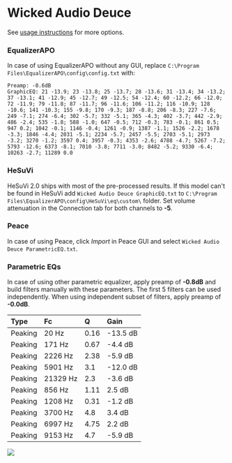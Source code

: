 # Wicked Audio Deuce
See [usage instructions](https://github.com/jaakkopasanen/AutoEq#usage) for more options.

### EqualizerAPO
In case of using EqualizerAPO without any GUI, replace `C:\Program Files\EqualizerAPO\config\config.txt`
with:
```
Preamp: -0.6dB
GraphicEQ: 21 -13.9; 23 -13.8; 25 -13.7; 28 -13.6; 31 -13.4; 34 -13.2; 37 -13.1; 41 -12.9; 45 -12.7; 49 -12.5; 54 -12.4; 60 -12.2; 66 -12.0; 72 -11.9; 79 -11.8; 87 -11.7; 96 -11.6; 106 -11.2; 116 -10.9; 128 -10.6; 141 -10.3; 155 -9.8; 170 -9.3; 187 -8.8; 206 -8.3; 227 -7.6; 249 -7.1; 274 -6.4; 302 -5.7; 332 -5.1; 365 -4.3; 402 -3.7; 442 -2.9; 486 -2.4; 535 -1.8; 588 -1.0; 647 -0.5; 712 -0.3; 783 -0.1; 861 0.5; 947 0.2; 1042 -0.1; 1146 -0.4; 1261 -0.9; 1387 -1.1; 1526 -2.2; 1678 -3.3; 1846 -4.4; 2031 -5.1; 2234 -5.7; 2457 -5.5; 2703 -5.1; 2973 -3.2; 3270 -1.2; 3597 0.4; 3957 -0.3; 4353 -2.6; 4788 -4.7; 5267 -7.2; 5793 -12.6; 6373 -8.1; 7010 -3.8; 7711 -3.0; 8482 -5.2; 9330 -6.4; 10263 -2.7; 11289 0.0
```

### HeSuVi
HeSuVi 2.0 ships with most of the pre-processed results. If this model can't be found in HeSuVi add
`Wicked Audio Deuce GraphicEQ.txt` to `C:\Program Files\EqualizerAPO\config\HeSuVi\eq\custom\` folder.
Set volume attenuation in the Connection tab for both channels to **-5**.

### Peace
In case of using Peace, click *Import* in Peace GUI and select `Wicked Audio Deuce ParametricEQ.txt`.

### Parametric EQs
In case of using other parametric equalizer, apply preamp of **-0.8dB** and build filters manually
with these parameters. The first 5 filters can be used independently.
When using independent subset of filters, apply preamp of **-0.0dB**.

| Type    | Fc       |    Q | Gain     |
|:--------|:---------|:-----|:---------|
| Peaking | 20 Hz    | 0.16 | -13.5 dB |
| Peaking | 171 Hz   | 0.67 | -4.4 dB  |
| Peaking | 2226 Hz  | 2.38 | -5.9 dB  |
| Peaking | 5901 Hz  | 3.1  | -12.0 dB |
| Peaking | 21329 Hz | 2.3  | -3.6 dB  |
| Peaking | 856 Hz   | 1.11 | 2.5 dB   |
| Peaking | 1208 Hz  | 0.31 | -1.2 dB  |
| Peaking | 3700 Hz  | 4.8  | 3.4 dB   |
| Peaking | 6997 Hz  | 4.75 | 2.2 dB   |
| Peaking | 9153 Hz  | 4.7  | -5.9 dB  |

![](https://raw.githubusercontent.com/jaakkopasanen/AutoEq/master/results/innerfidelity/sbaf-serious/Wicked%20Audio%20Deuce/Wicked%20Audio%20Deuce.png)